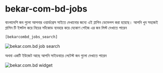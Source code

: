 # bekar-com-bd-jobs

বাংলাদেশি জব গুলো আপনার ওয়ার্ডপ্রেস সাইতে দেখানোর জন্যে এই প্লাগিন ডেভেলপ করা হয়েছে। আপনি খুব সহজেই প্লাগিন টি ইন্সটল করে নিচের সর্টকোড ব্যবহার করে যেকোণ পেইজ এর জব লিস্ট দেখাতে পারেন 

```php
[bekarcombd_jobs_search]
```

![bekar.com.bd job search](https://i.imgur.com/2JIco4Z.png)

অথবা একটি ইউজেট আছে আপনি সাইডবারে লেটেস্ট জব গুলো দেখাতে পারেন

![bekar.com.bd widget](https://i.imgur.com/Nwmea1m.png)
